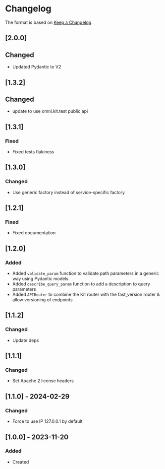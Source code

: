 # Changelog
The format is based on [Keep a Changelog](https://keepachangelog.com/en/1.0.0/).

## [2.0.0]
## Changed
- Updated Pydantic to V2

## [1.3.2]
## Changed
- update to use omni.kit.test public api

## [1.3.1]
### Fixed
- Fixed tests flakiness

## [1.3.0]
### Changed
- Use generic factory instead of service-specific factory

## [1.2.1]
### Fixed
- Fixed documentation

## [1.2.0]
### Added
- Added `validate_param` function to validate path parameters in a generic way using Pydantic models
- Added `describe_query_param` function to add a description to query parameters
- Added `APIRouter` to combine the Kit router with the fast_version router & allow versioning of endpoints

## [1.1.2]
### Changed
- Update deps

## [1.1.1]
### Changed
- Set Apache 2 license headers

## [1.1.0] - 2024-02-29
### Changed
- Force to use IP 127.0.0.1 by default

## [1.0.0] - 2023-11-20
### Added
- Created
